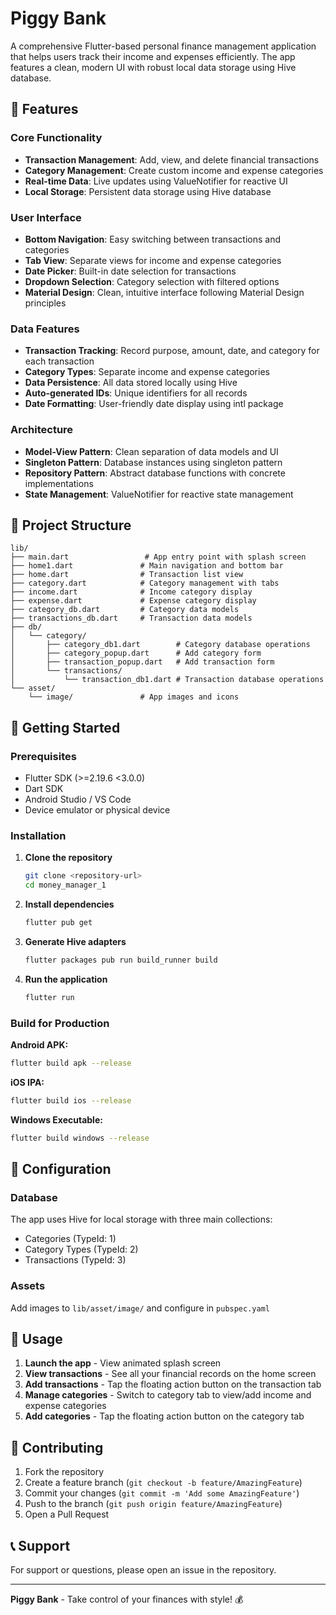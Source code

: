 # Piggy Bank

A comprehensive Flutter-based personal finance management application that helps users track their income and expenses efficiently. The app features a clean, modern UI with robust local data storage using Hive database.

## 🚀 Features

### Core Functionality
- **Transaction Management**: Add, view, and delete financial transactions
- **Category Management**: Create custom income and expense categories
- **Real-time Data**: Live updates using ValueNotifier for reactive UI
- **Local Storage**: Persistent data storage using Hive database

### User Interface
- **Bottom Navigation**: Easy switching between transactions and categories
- **Tab View**: Separate views for income and expense categories
- **Date Picker**: Built-in date selection for transactions
- **Dropdown Selection**: Category selection with filtered options
- **Material Design**: Clean, intuitive interface following Material Design principles

### Data Features
- **Transaction Tracking**: Record purpose, amount, date, and category for each transaction
- **Category Types**: Separate income and expense categories
- **Data Persistence**: All data stored locally using Hive
- **Auto-generated IDs**: Unique identifiers for all records
- **Date Formatting**: User-friendly date display using intl package

### Architecture
- **Model-View Pattern**: Clean separation of data models and UI
- **Singleton Pattern**: Database instances using singleton pattern
- **Repository Pattern**: Abstract database functions with concrete implementations
- **State Management**: ValueNotifier for reactive state management

## 📁 Project Structure

```
lib/
├── main.dart                 # App entry point with splash screen
├── home1.dart               # Main navigation and bottom bar
├── home.dart                # Transaction list view
├── category.dart            # Category management with tabs
├── income.dart              # Income category display
├── expense.dart             # Expense category display
├── category_db.dart         # Category data models
├── transactions_db.dart     # Transaction data models
├── db/
│   └── category/
│       ├── category_db1.dart        # Category database operations
│       ├── category_popup.dart      # Add category form
│       ├── transaction_popup.dart   # Add transaction form
│       └── transactions/
│           └── transaction_db1.dart # Transaction database operations
└── asset/
    └── image/               # App images and icons
```

## 🚀 Getting Started

### Prerequisites
- Flutter SDK (>=2.19.6 <3.0.0)
- Dart SDK
- Android Studio / VS Code
- Device emulator or physical device

### Installation

1. **Clone the repository**
   ```bash
   git clone <repository-url>
   cd money_manager_1
   ```

2. **Install dependencies**
   ```bash
   flutter pub get
   ```

3. **Generate Hive adapters**
   ```bash
   flutter packages pub run build_runner build
   ```

4. **Run the application**
   ```bash
   flutter run
   ```

### Build for Production

**Android APK:**
```bash
flutter build apk --release
```

**iOS IPA:**
```bash
flutter build ios --release
```

**Windows Executable:**
```bash
flutter build windows --release
```

## 🔧 Configuration

### Database
The app uses Hive for local storage with three main collections:
- Categories (TypeId: 1)
- Category Types (TypeId: 2)
- Transactions (TypeId: 3)

### Assets
Add images to `lib/asset/image/` and configure in `pubspec.yaml`

## 📝 Usage

1. **Launch the app** - View animated splash screen
2. **View transactions** - See all your financial records on the home screen
3. **Add transactions** - Tap the floating action button on the transaction tab
4. **Manage categories** - Switch to category tab to view/add income and expense categories
5. **Add categories** - Tap the floating action button on the category tab

## 🤝 Contributing

1. Fork the repository
2. Create a feature branch (`git checkout -b feature/AmazingFeature`)
3. Commit your changes (`git commit -m 'Add some AmazingFeature'`)
4. Push to the branch (`git push origin feature/AmazingFeature`)
5. Open a Pull Request

## 📞 Support

For support or questions, please open an issue in the repository.

---

**Piggy Bank** - Take control of your finances with style! 💰
